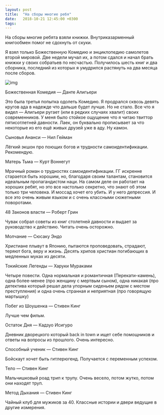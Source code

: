 ```yaml
---
layout: post
title:  "На сборы многие ребя"
date:   2018-10-21 12:45:00 +0300
tags:   
---
```


На сборы многие ребята взяли книжки. Внутриказарменный книгообмен помог не сдохнуть от скуки. 

Я взял только Божественную Комедию и энциклопедию самолетов второй мировой. Две недели мучал их, а потом сдался и начал брать книжки у своих собратьев по несчастью. Получилось шесть книг и два сборника, последний из которых я умудрился растянуть на два месяца после сборов. 

![img](https://pp.userapi.com/c850528/v850528077/2bdc2/6zBeieEc2Cs.jpg)

<!--excerpt-->

Божественная Комедия — Данте Алигьери 

Это была третья попытка одолеть Комедию. Я продрался сквозь девять кругов ада в надежде что дальше будет лучше. Но не стало. Все что я видел — Алигьери ругает (или в редких случаях хвалит) своих современников. У меня было стойкое ощущение что я читаю твиттор пятисотлетней давности. Лаек, он буквально прописывает за что некоторые из его ещё живых друзей уже в аду. Ну камон. 

Сыновья Ананси — Нил Гейман 

Лёгкий экшон про поющих богов и трудности самоидентификации. Рекомендую. 

Матерь Тьма — Курт Воннегут 

Мрачный роман о трудностях самоидентификации. ГГ искренне старается быть хорошим, но, благодаря своим талантам, становится идеальным пропагандистом наци. На самом деле он работает на хороших ребят, но это все настолько секретно, что знают об этом только три человека. И моссад хочет его убить. И у него депрессия. И все это очень живым языком и с очень классными сюжетными поворотами. 

48 Законов власти — Роберт Грин 

Чувак собрал советы из книг столетней давности и выдает за руководство к действию. Читать очень осторожно. 

Молчание — Сюсаку Эндо 

Христиане плывут в Японию, пытаются проповедовать, страдают, теряют бога, веру и жизнь. Десять хрипов христиан погибающих в медленных муках из десяти. 

Токийские Легенды — Харуки Мураками 

Четыре повести. Одна нормальная и романтичная (Перекати-камень), одна более-менее (про женщину с мертвым сыном), одна никакая (про детектива который решал дела упорным сиденьем рядом с местом преступления) и одна очень странная и неприятная (про говорящую мартышку) 

Побег из Шоушенка — Стивен Кинг 

Лучше чем фильм. 

Остаток Дня — Кадзуо Исигуро 

Дневник дворецкого который back in town и ищет себе помощников и ответы на вопросы из прошлого. Очень интересно. 

Способный ученик — Стивен Кинг 

Бойскаут хочет быть гитлерюгенд. Получается с переменным успехом. 

Тело — Стивен Кинг 

Мальчишковый роад трип к трупу. Очень весело, потом жутко, потом они находят труп. 

Метод Дыхания — Стивен Кинг 

Чайный клуб для мужиков за 40. Классные истории и двери ведущие в другие измерения.
